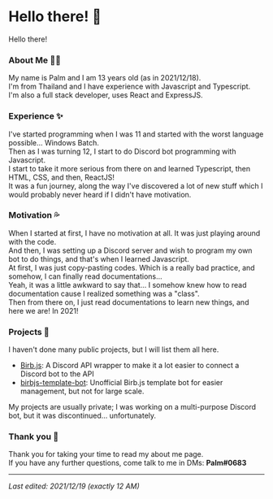 # Hello there! 👋
Hello there!

### About Me 👦🏻
My name is Palm and I am 13 years old (as in 2021/12/18).  
I'm from Thailand and I have experience with Javascript and Typescript.  
I'm also a full stack developer, uses React and ExpressJS.  

### Experience ✨
I've started programming when I was 11 and started with the worst language possible... Windows Batch.  
Then as I was turning 12, I start to do Discord bot programming with Javascript.  
I start to take it more serious from there on and learned Typescript, then HTML, CSS, and then, ReactJS!  
It was a fun journey, along the way I've discovered a lot of new stuff which I would probably never heard if I didn't have motivation.  

### Motivation 💦
When I started at first, I have no motivation at all. It was just playing around with the code.  
And then, I was setting up a Discord server and wish to program my own bot to do things, and that's when I learned Javascript.  
At first, I was just copy-pasting codes. Which is a really bad practice, and somehow, I can finally read documentations...  
Yeah, it was a little awkward to say that... I somehow knew how to read documentation cause I realized something was a "class".  
Then from there on, I just read documentations to learn new things, and here we are! In 2021!

### Projects 📑
I haven't done many public projects, but I will list them all here.  
 - [Birb.js](https://github.com/BirbJS/Birb): A Discord API wrapper to make it a lot easier to connect a Discord bot to the API  
 - [birbjs-template-bot](https://github.com/PalmDevs/birbjs-template-bot): Unofficial Birb.js template bot for easier management, but not for large scale.  

My projects are usually private; I was working on a multi-purpose Discord bot, but it was discontinued... unfortunately.

### Thank you 💖
Thank you for taking your time to read my about me page.  
If you have any further questions, come talk to me in DMs: **Palm#0683**  

---
*Last edited: 2021/12/19 (exactly 12 AM)*
